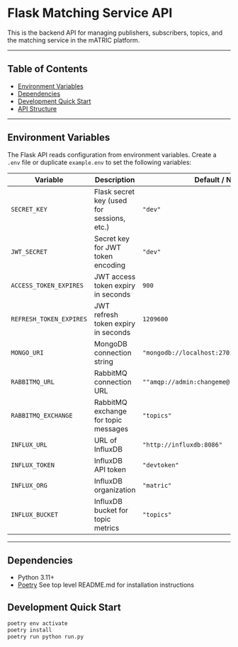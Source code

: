 # Flask Matching Service API

This is the backend API for managing publishers, subscribers, topics, and the matching service in the mATRIC platform.

---

## Table of Contents
- [Environment Variables](#environment-variables)  
- [Dependencies](#dependencies)  
- [Development Quick Start](#development-quick-start)  
- [API Structure](#api-structure)  

---

## Environment Variables

The Flask API reads configuration from environment variables. Create a `.env` file or duplicate `example.env` to set the following variables:

| Variable                     | Description | Default / Notes |
|-------------------------------|------------|----------------|
| `SECRET_KEY`                  | Flask secret key (used for sessions, etc.) | `"dev"` |
| `JWT_SECRET`                  | Secret key for JWT token encoding | `"dev"` |
| `ACCESS_TOKEN_EXPIRES`        | JWT access token expiry in seconds | `900` |
| `REFRESH_TOKEN_EXPIRES`       | JWT refresh token expiry in seconds | `1209600` |
| `MONGO_URI`                   | MongoDB connection string | `"mongodb://localhost:27017/matchingservice"` |
| `RABBITMQ_URL`                | RabbitMQ connection URL | `""amqp://admin:changeme@rabbitmq:5672/"` |
| `RABBITMQ_EXCHANGE`           | RabbitMQ exchange for topic messages | `"topics"` |
| `INFLUX_URL`                  | URL of InfluxDB | `"http://influxdb:8086"` |
| `INFLUX_TOKEN`                | InfluxDB API token | `"devtoken"` |
| `INFLUX_ORG`                  | InfluxDB organization | `"matric"` |
| `INFLUX_BUCKET`               | InfluxDB bucket for topic metrics | `"topics"` |
---

## Dependencies

- Python 3.11+  
- [Poetry](https://python-poetry.org/) See top level README.md for installation instructions


## Development Quick Start

```bash
poetry env activate
poetry install
poetry run python run.py
```
